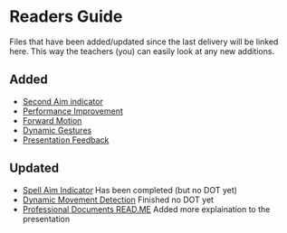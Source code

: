 # Readers Guide
Files that have been added/updated since the last delivery will be linked here. This way the teachers (you) can easily look at any new additions.

## Added
- [Second Aim indicator](2.%20Secrets%20of%20Ignacios/1.%20Devlogs/05.%20Second%20Aim%20Indicator.md)
- [Performance Improvement](2.%20Secrets%20of%20Ignacios/1.%20Devlogs/06.%20Performance%20Improvement.md)
- [Forward Motion](3.%20Deep%20Dive/2.%20Devlogs/01.%20Forward%20Motion.md) 
- [Dynamic Gestures](3.%20Deep%20Dive/2.%20Devlogs/2.%202D%20Dynamic%20Gestures.md)
- [Presentation Feedback](2.%20Secrets%20of%20Ignacios/3.%20Professional%20Documents/06.%20Presentation%20Feedback.md)

## Updated
- [Spell Aim Indicator](2.%20Secrets%20of%20Ignacios/1.%20Devlogs/04.%20Spell%20Aim%20Indicators.md) Has been completed (but no DOT yet)
- [Dynamic Movement Detection](3.%20Deep%20Dive/1.%20Research/1.%20Dynamic%20Movement%20Detection.md) Finished no DOT yet
- [Professional Documents READ.ME](3.%20Professional%20Documents/README.md) Added more explaination to the presentation
